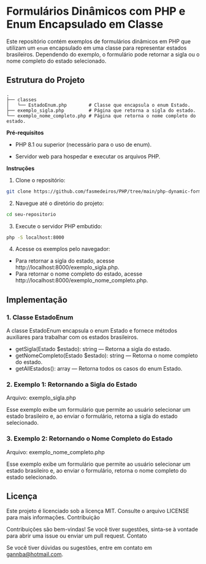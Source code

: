 # Formulários Dinâmicos com PHP e Enum Encapsulado em Classe

Este repositório contém exemplos de formulários dinâmicos em PHP que utilizam um `enum` encapsulado em uma classe para representar estados brasileiros. Dependendo do exemplo, o formulário pode retornar a sigla ou o nome completo do estado selecionado.

## Estrutura do Projeto

```plaintext
.
├── classes
│   └── EstadoEnum.php        # Classe que encapsula o enum Estado.
├── exemplo_sigla.php         # Página que retorna a sigla do estado.
└── exemplo_nome_completo.php # Página que retorna o nome completo do estado.
```

**Pré-requisitos**

- PHP 8.1 ou superior (necessário para o uso de enum).

- Servidor web para hospedar e executar os arquivos PHP.

**Instruções**

1. Clone o repositório:
```bash
git clone https://github.com/fasmedeiros/PHP/tree/main/php-dynamic-forms-enum
```

2. Navegue até o diretório do projeto:

```bash
cd seu-repositorio
```

3. Execute o servidor PHP embutido:
```bash
php -S localhost:8000
```

4. Acesse os exemplos pelo navegador:
- Para retornar a sigla do estado, acesse http://localhost:8000/exemplo_sigla.php.
- Para retornar o nome completo do estado, acesse http://localhost:8000/exemplo_nome_completo.php.

## Implementação

### 1. Classe EstadoEnum

A classe EstadoEnum encapsula o enum Estado e fornece métodos auxiliares para trabalhar com os estados brasileiros.

- getSigla(Estado $estado): string — Retorna a sigla do estado.
- getNomeCompleto(Estado $estado): string — Retorna o nome completo do estado.
- getAllEstados(): array — Retorna todos os casos do enum Estado.

### 2. Exemplo 1: Retornando a Sigla do Estado

Arquivo: exemplo_sigla.php

Esse exemplo exibe um formulário que permite ao usuário selecionar um estado brasileiro e, ao enviar o formulário, retorna a sigla do estado selecionado.

### 3. Exemplo 2: Retornando o Nome Completo do Estado

Arquivo: exemplo_nome_completo.php

Esse exemplo exibe um formulário que permite ao usuário selecionar um estado brasileiro e, ao enviar o formulário, retorna o nome completo do estado selecionado.

## Licença

Este projeto é licenciado sob a licença MIT. Consulte o arquivo LICENSE para mais informações.
Contribuição

Contribuições são bem-vindas! Se você tiver sugestões, sinta-se à vontade para abrir uma issue ou enviar um pull request.
Contato

Se você tiver dúvidas ou sugestões, entre em contato em gannba@hotmail.com.
